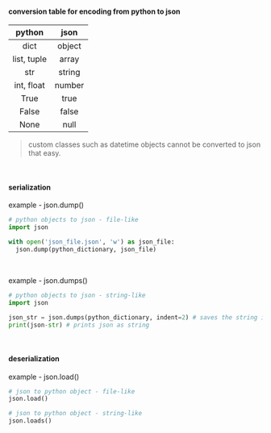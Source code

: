 #### conversion table for encoding from python to json

| python | json |
| :---: | :---: |
| dict | object |
| list, tuple | array |
| str | string |
| int, float | number |
| True | true |
| False | false |
| None | null |

> custom classes such as datetime objects cannot be converted to json that easy.
<br>

#### serialization

example - json.dump()
```python
# python objects to json - file-like
import json

with open('json_file.json', 'w') as json_file:
  json.dump(python_dictionary, json_file)
```
<br>

example - json.dumps()
```python
# python objects to json - string-like
import json

json_str = json.dumps(python_dictionary, indent=2) # saves the string in a prettified format
print(json-str) # prints json as string
```
<br>

#### deserialization

example - json.load()
```python
# json to python object - file-like
json.load()

# json to python object - string-like
json.loads()
```
<br>
